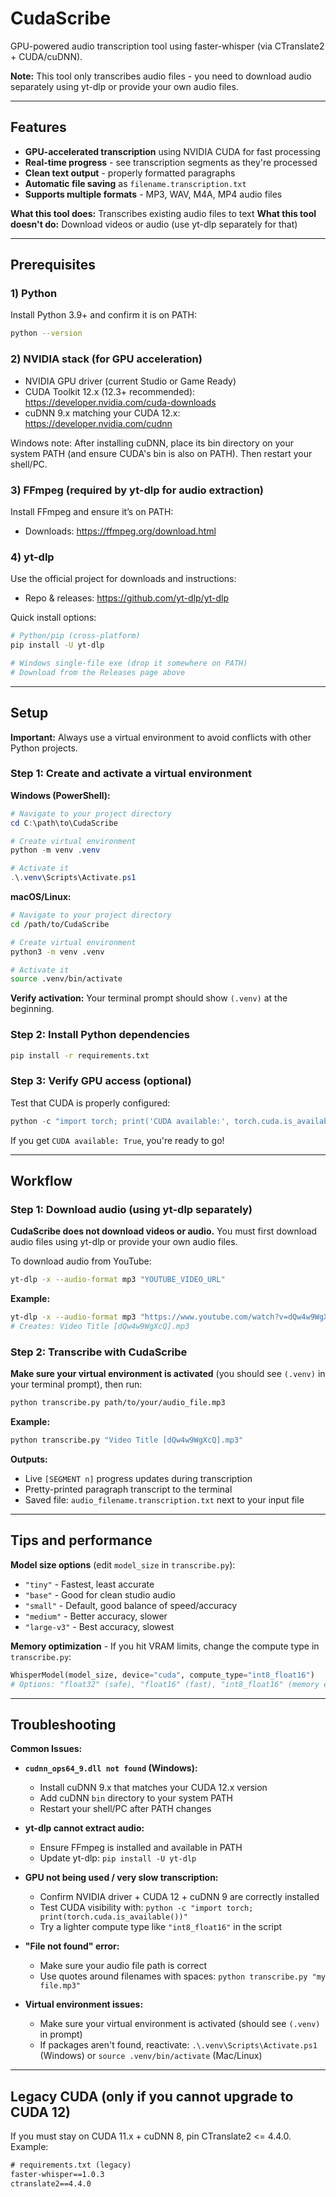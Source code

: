 # CudaScribe

GPU-powered audio transcription tool using faster-whisper (via CTranslate2 + CUDA/cuDNN). 

**Note:** This tool only transcribes audio files - you need to download audio separately using yt-dlp or provide your own audio files.

---

## Features
- **GPU-accelerated transcription** using NVIDIA CUDA for fast processing
- **Real-time progress** - see transcription segments as they're processed
- **Clean text output** - properly formatted paragraphs
- **Automatic file saving** as `filename.transcription.txt`
- **Supports multiple formats** - MP3, WAV, M4A, MP4 audio files

**What this tool does:** Transcribes existing audio files to text
**What this tool doesn't do:** Download videos or audio (use yt-dlp separately for that)

---

## Prerequisites

### 1) Python
Install Python 3.9+ and confirm it is on PATH:
```bash
python --version
```

### 2) NVIDIA stack (for GPU acceleration)
- NVIDIA GPU driver (current Studio or Game Ready)
- CUDA Toolkit 12.x (12.3+ recommended): https://developer.nvidia.com/cuda-downloads
- cuDNN 9.x matching your CUDA 12.x: https://developer.nvidia.com/cudnn

Windows note: After installing cuDNN, place its bin directory on your system PATH (and ensure CUDA's bin is also on PATH). Then restart your shell/PC.

### 3) FFmpeg (required by yt-dlp for audio extraction)
Install FFmpeg and ensure it’s on PATH:
- Downloads: https://ffmpeg.org/download.html

### 4) yt-dlp
Use the official project for downloads and instructions:
- Repo & releases: https://github.com/yt-dlp/yt-dlp

Quick install options:
```bash
# Python/pip (cross-platform)
pip install -U yt-dlp

# Windows single-file exe (drop it somewhere on PATH)
# Download from the Releases page above
```

---

## Setup

**Important:** Always use a virtual environment to avoid conflicts with other Python projects.

### Step 1: Create and activate a virtual environment

**Windows (PowerShell):**
```powershell
# Navigate to your project directory
cd C:\path\to\CudaScribe

# Create virtual environment
python -m venv .venv

# Activate it
.\.venv\Scripts\Activate.ps1
```

**macOS/Linux:**
```bash
# Navigate to your project directory
cd /path/to/CudaScribe

# Create virtual environment
python3 -m venv .venv

# Activate it
source .venv/bin/activate
```

**Verify activation:** Your terminal prompt should show `(.venv)` at the beginning.

### Step 2: Install Python dependencies
```bash
pip install -r requirements.txt
```

### Step 3: Verify GPU access (optional)
Test that CUDA is properly configured:
```python
python -c "import torch; print('CUDA available:', torch.cuda.is_available())"
```
If you get `CUDA available: True`, you're ready to go!

---

## Workflow

### Step 1: Download audio (using yt-dlp separately)

**CudaScribe does not download videos or audio.** You must first download audio files using yt-dlp or provide your own audio files.

To download audio from YouTube:
```bash
yt-dlp -x --audio-format mp3 "YOUTUBE_VIDEO_URL"
```

**Example:**
```bash
yt-dlp -x --audio-format mp3 "https://www.youtube.com/watch?v=dQw4w9WgXcQ"
# Creates: Video Title [dQw4w9WgXcQ].mp3
```

### Step 2: Transcribe with CudaScribe

**Make sure your virtual environment is activated** (you should see `(.venv)` in your terminal prompt), then run:

```bash
python transcribe.py path/to/your/audio_file.mp3
```

**Example:**
```bash
python transcribe.py "Video Title [dQw4w9WgXcQ].mp3"
```

**Outputs:**
- Live `[SEGMENT n]` progress updates during transcription
- Pretty-printed paragraph transcript to the terminal
- Saved file: `audio_filename.transcription.txt` next to your input file

---

## Tips and performance

**Model size options** (edit `model_size` in `transcribe.py`):
- `"tiny"` - Fastest, least accurate
- `"base"` - Good for clean studio audio
- `"small"` - Default, good balance of speed/accuracy
- `"medium"` - Better accuracy, slower
- `"large-v3"` - Best accuracy, slowest

**Memory optimization** - If you hit VRAM limits, change the compute type in `transcribe.py`:
```python
WhisperModel(model_size, device="cuda", compute_type="int8_float16")
# Options: "float32" (safe), "float16" (fast), "int8_float16" (memory efficient)
```

---

## Troubleshooting

**Common Issues:**

- **`cudnn_ops64_9.dll not found` (Windows):**
  - Install cuDNN 9.x that matches your CUDA 12.x version
  - Add cuDNN `bin` directory to your system PATH
  - Restart your shell/PC after PATH changes

- **yt-dlp cannot extract audio:**
  - Ensure FFmpeg is installed and available in PATH
  - Update yt-dlp: `pip install -U yt-dlp`

- **GPU not being used / very slow transcription:**
  - Confirm NVIDIA driver + CUDA 12 + cuDNN 9 are correctly installed
  - Test CUDA visibility with: `python -c "import torch; print(torch.cuda.is_available())"`
  - Try a lighter compute type like `"int8_float16"` in the script

- **"File not found" error:**
  - Make sure your audio file path is correct
  - Use quotes around filenames with spaces: `python transcribe.py "my file.mp3"`

- **Virtual environment issues:**
  - Make sure your virtual environment is activated (should see `(.venv)` in prompt)
  - If packages aren't found, reactivate: `.\.venv\Scripts\Activate.ps1` (Windows) or `source .venv/bin/activate` (Mac/Linux)

---

## Legacy CUDA (only if you cannot upgrade to CUDA 12)
If you must stay on CUDA 11.x + cuDNN 8, pin CTranslate2 <= 4.4.0. Example:
```txt
# requirements.txt (legacy)
faster-whisper==1.0.3
ctranslate2==4.4.0
```
